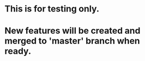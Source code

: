 # This is for testing only. 
# New features will be created and merged to 'master' branch when ready.
